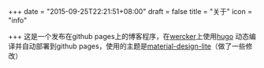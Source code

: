 +++
date = "2015-09-25T22:21:51+08:00"
draft = false
title = "关于"
icon = "info"

+++
这是一个发布在github pages上的博客程序，在[wercker](https://app.wercker.com)上使用[hugo](https://github.com/spf13/hugo) 动态编译并自动部署到github pages，使用的主题是[material-design-lite](https://github.com/SamuelDebruyn/hugo-material-lite)（做了一些修改）
